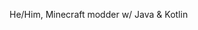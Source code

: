 He/Him, Minecraft modder w/ Java & Kotlin

<!--[![thedarkcolour's GitHub stats](https://github-readme-stats.vercel.app/api?username=thedarkcolour&theme=midnight-purple&show_icons=true&include_all_commits=true)](https://github.com/anuraghazra/github-readme-stats)

[![Top Langs](https://github-readme-stats.vercel.app/api/top-langs/?username=thedarkcolour&layout=compact&theme=midnight-purple)](https://github.com/anuraghazra/github-readme-stats)
-->
<!--
**thedarkcolour/thedarkcolour** is a ✨ _special_ ✨ repository because its `README.md` (this file) appears on your GitHub profile.

Here are some ideas to get you started:

- 🔭 I’m currently working on ...
- 🌱 I’m currently learning ...
- 👯 I’m looking to collaborate on ...
- 🤔 I’m looking for help with ...
- 💬 Ask me about ...
- 📫 How to reach me: ...
- 😄 Pronouns: ...
- ⚡ Fun fact: ...


-->
